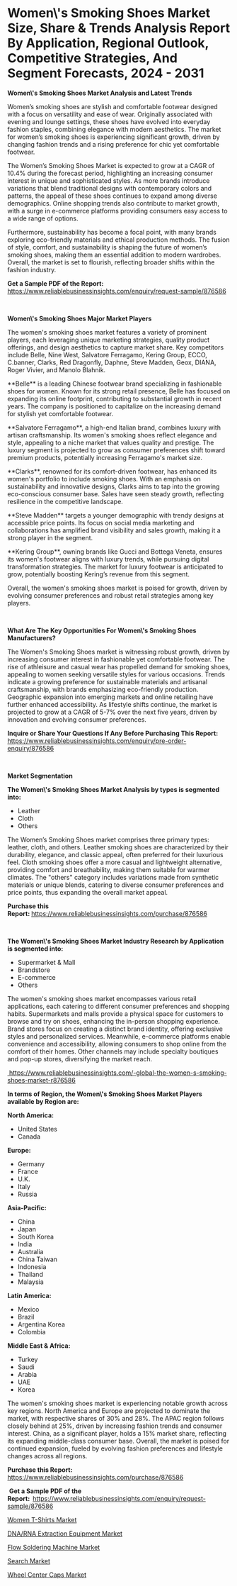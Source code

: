 <p><h1>Women\'s Smoking Shoes Market Size, Share & Trends Analysis Report By Application, Regional Outlook, Competitive Strategies, And Segment Forecasts, 2024 - 2031</h1></p><p><strong>Women\'s Smoking Shoes Market Analysis and Latest Trends</strong></p>
<p><p>Women’s smoking shoes are stylish and comfortable footwear designed with a focus on versatility and ease of wear. Originally associated with evening and lounge settings, these shoes have evolved into everyday fashion staples, combining elegance with modern aesthetics. The market for women’s smoking shoes is experiencing significant growth, driven by changing fashion trends and a rising preference for chic yet comfortable footwear.</p><p>The Women’s Smoking Shoes Market is expected to grow at a CAGR of 10.4% during the forecast period, highlighting an increasing consumer interest in unique and sophisticated styles. As more brands introduce variations that blend traditional designs with contemporary colors and patterns, the appeal of these shoes continues to expand among diverse demographics. Online shopping trends also contribute to market growth, with a surge in e-commerce platforms providing consumers easy access to a wide range of options.</p><p>Furthermore, sustainability has become a focal point, with many brands exploring eco-friendly materials and ethical production methods. The fusion of style, comfort, and sustainability is shaping the future of women’s smoking shoes, making them an essential addition to modern wardrobes. Overall, the market is set to flourish, reflecting broader shifts within the fashion industry.</p></p>
<p><strong>Get a Sample PDF of the Report:&nbsp;</strong> <a href="https://www.reliablebusinessinsights.com/enquiry/request-sample/876586?utm_campaign=115&utm_medium=2&utm_source=Github&utm_content=ia&utm_term=03122024&utm_id=womens-smoking-shoes">https://www.reliablebusinessinsights.com/enquiry/request-sample/876586</a></p>
<p>&nbsp;</p>
<p><strong>Women\'s Smoking Shoes Major Market Players</strong></p>
<p><p>The women's smoking shoes market features a variety of prominent players, each leveraging unique marketing strategies, quality product offerings, and design aesthetics to capture market share. Key competitors include Belle, Nine West, Salvatore Ferragamo, Kering Group, ECCO, C.banner, Clarks, Red Dragonfly, Daphne, Steve Madden, Geox, DIANA, Roger Vivier, and Manolo Blahnik.</p><p>**Belle** is a leading Chinese footwear brand specializing in fashionable shoes for women. Known for its strong retail presence, Belle has focused on expanding its online footprint, contributing to substantial growth in recent years. The company is positioned to capitalize on the increasing demand for stylish yet comfortable footwear.</p><p>**Salvatore Ferragamo**, a high-end Italian brand, combines luxury with artisan craftsmanship. Its women's smoking shoes reflect elegance and style, appealing to a niche market that values quality and prestige. The luxury segment is projected to grow as consumer preferences shift toward premium products, potentially increasing Ferragamo's market size.</p><p>**Clarks**, renowned for its comfort-driven footwear, has enhanced its women's portfolio to include smoking shoes. With an emphasis on sustainability and innovative designs, Clarks aims to tap into the growing eco-conscious consumer base. Sales have seen steady growth, reflecting resilience in the competitive landscape.</p><p>**Steve Madden** targets a younger demographic with trendy designs at accessible price points. Its focus on social media marketing and collaborations has amplified brand visibility and sales growth, making it a strong player in the segment.</p><p>**Kering Group**, owning brands like Gucci and Bottega Veneta, ensures its women's footwear aligns with luxury trends, while pursuing digital transformation strategies. The market for luxury footwear is anticipated to grow, potentially boosting Kering’s revenue from this segment.</p><p>Overall, the women's smoking shoes market is poised for growth, driven by evolving consumer preferences and robust retail strategies among key players.</p></p>
<p>&nbsp;</p>
<p><strong>What Are The Key Opportunities For Women\'s Smoking Shoes Manufacturers?</strong></p>
<p><p>The Women's Smoking Shoes market is witnessing robust growth, driven by increasing consumer interest in fashionable yet comfortable footwear. The rise of athleisure and casual wear has propelled demand for smoking shoes, appealing to women seeking versatile styles for various occasions. Trends indicate a growing preference for sustainable materials and artisanal craftsmanship, with brands emphasizing eco-friendly production. Geographic expansion into emerging markets and online retailing have further enhanced accessibility. As lifestyle shifts continue, the market is projected to grow at a CAGR of 5-7% over the next five years, driven by innovation and evolving consumer preferences.</p></p>
<p><strong>Inquire or Share Your Questions If Any Before Purchasing This Report:</strong> <a href="https://www.reliablebusinessinsights.com/enquiry/pre-order-enquiry/876586?utm_campaign=115&utm_medium=2&utm_source=Github&utm_content=ia&utm_term=03122024&utm_id=womens-smoking-shoes">https://www.reliablebusinessinsights.com/enquiry/pre-order-enquiry/876586</a></p>
<p>&nbsp;</p>
<p><strong>Market Segmentation</strong></p>
<p><strong>The Women\'s Smoking Shoes Market Analysis by types is segmented into:</strong></p>
<p><ul><li>Leather</li><li>Cloth</li><li>Others</li></ul></p>
<p><p>The Women’s Smoking Shoes market comprises three primary types: leather, cloth, and others. Leather smoking shoes are characterized by their durability, elegance, and classic appeal, often preferred for their luxurious feel. Cloth smoking shoes offer a more casual and lightweight alternative, providing comfort and breathability, making them suitable for warmer climates. The "others" category includes variations made from synthetic materials or unique blends, catering to diverse consumer preferences and price points, thus expanding the overall market appeal.</p></p>
<p><strong>Purchase this Report:&nbsp;</strong><a href="https://www.reliablebusinessinsights.com/purchase/876586?utm_campaign=115&utm_medium=2&utm_source=Github&utm_content=ia&utm_term=03122024&utm_id=womens-smoking-shoes">https://www.reliablebusinessinsights.com/purchase/876586</a></p>
<p>&nbsp;</p>
<p><strong>The Women\'s Smoking Shoes Market Industry Research by Application is segmented into:</strong></p>
<p><ul><li>Supermarket & Mall</li><li>Brandstore</li><li>E-commerce</li><li>Others</li></ul></p>
<p><p>The women's smoking shoes market encompasses various retail applications, each catering to different consumer preferences and shopping habits. Supermarkets and malls provide a physical space for customers to browse and try on shoes, enhancing the in-person shopping experience. Brand stores focus on creating a distinct brand identity, offering exclusive styles and personalized services. Meanwhile, e-commerce platforms enable convenience and accessibility, allowing consumers to shop online from the comfort of their homes. Other channels may include specialty boutiques and pop-up stores, diversifying the market reach.</p></p>
<p><a href="https://www.reliablebusinessinsights.com/-global-the-women-s-smoking-shoes-market-r876586?utm_campaign=115&utm_medium=2&utm_source=Github&utm_content=ia&utm_term=03122024&utm_id=womens-smoking-shoes">&nbsp;https://www.reliablebusinessinsights.com/-global-the-women-s-smoking-shoes-market-r876586</a></p>
<p><strong>In terms of Region, the Women\'s Smoking Shoes Market Players available by Region are:</strong></p>
<p>
    <p> <strong> North America: </strong>
        <ul>
            <li>United States</li>
            <li>Canada</li>
        </ul>
        </p> 
    <p> <strong> Europe: </strong>
        <ul>
            <li>Germany</li>
            <li>France</li>
            <li>U.K.</li>
            <li>Italy</li>
            <li>Russia</li>
        </ul>
        </p> 
    <p> <strong> Asia-Pacific: </strong>
        <ul>
            <li>China</li>
            <li>Japan</li>
            <li>South Korea</li>
            <li>India</li>
            <li>Australia</li>
            <li>China Taiwan</li>
            <li>Indonesia</li>
            <li>Thailand</li>
            <li>Malaysia</li>
        </ul>
        </p> 
    <p> <strong> Latin America: </strong>
        <ul>
            <li>Mexico</li>
            <li>Brazil</li>
            <li>Argentina Korea</li>
            <li>Colombia</li>
        </ul>
        </p> 
    <p> <strong> Middle East & Africa: </strong>
        <ul>
            <li>Turkey</li>
            <li>Saudi</li>
            <li>Arabia</li>
            <li>UAE</li>
            <li>Korea</li>
        </ul>
    </p>
    </p>
<p><p>The women's smoking shoes market is experiencing notable growth across key regions. North America and Europe are projected to dominate the market, with respective shares of 30% and 28%. The APAC region follows closely behind at 25%, driven by increasing fashion trends and consumer interest. China, as a significant player, holds a 15% market share, reflecting its expanding middle-class consumer base. Overall, the market is poised for continued expansion, fueled by evolving fashion preferences and lifestyle changes across all regions.</p></p>
<p><strong>Purchase this Report: </strong><a href="https://www.reliablebusinessinsights.com/purchase/876586?utm_campaign=115&utm_medium=2&utm_source=Github&utm_content=ia&utm_term=03122024&utm_id=womens-smoking-shoes">https://www.reliablebusinessinsights.com/purchase/876586</a></p>
<p>&nbsp;<strong>Get a Sample PDF of the Report:&nbsp;&nbsp;</strong><a href="https://www.reliablebusinessinsights.com/enquiry/request-sample/876586?utm_campaign=115&utm_medium=2&utm_source=Github&utm_content=ia&utm_term=03122024&utm_id=womens-smoking-shoes">https://www.reliablebusinessinsights.com/enquiry/request-sample/876586</a></p>
<p><strong></strong></p>
<p><p><a href="https://github.com/gerdabatiskzv9/Market-Research-Report-List-1/blob/main/women-t-shirts-market.md?utm_campaign=115&utm_medium=2&utm_source=Github&utm_content=ia&utm_term=03122024&utm_id=womens-smoking-shoes">Women T-Shirts Market</a></p><p><a href="https://issuu.com/reportprime-2/docs/dnarna-extraction-equipment-market-size-2030.pptx?utm_campaign=115&utm_medium=2&utm_source=Github&utm_content=ia&utm_term=03122024&utm_id=womens-smoking-shoes">DNA/RNA Extraction Equipment Market</a></p><p><a href="https://www.linkedin.com/pulse/flow-soldering-machine-market-global-trends-forecast-2024-qdzte?utm_campaign=115&utm_medium=2&utm_source=Github&utm_content=ia&utm_term=03122024&utm_id=womens-smoking-shoes">Flow Soldering Machine Market</a></p><p><a href="https://issuu.com/reportprime-2/docs/search-market-size-2030.pptx?utm_campaign=115&utm_medium=2&utm_source=Github&utm_content=ia&utm_term=03122024&utm_id=womens-smoking-shoes">Search Market</a></p><p><a href="https://www.linkedin.com/pulse/wheel-center-caps-market-size-growth-industry-analysis-segmentation-ykogc?utm_campaign=115&utm_medium=2&utm_source=Github&utm_content=ia&utm_term=03122024&utm_id=womens-smoking-shoes">Wheel Center Caps Market</a></p></p>